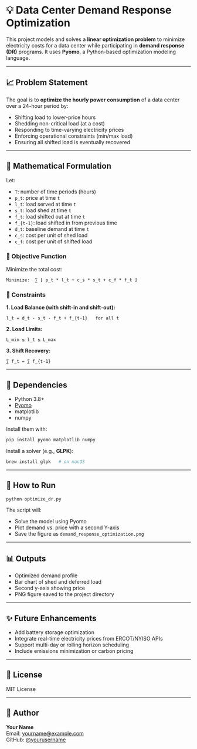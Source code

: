 
# 💡 Data Center Demand Response Optimization

This project models and solves a **linear optimization problem** to minimize electricity costs for a data center while participating in **demand response (DR)** programs. It uses **Pyomo**, a Python-based optimization modeling language.

---

## 📈 Problem Statement

The goal is to **optimize the hourly power consumption** of a data center over a 24-hour period by:

- Shifting load to lower-price hours  
- Shedding non-critical load (at a cost)  
- Responding to time-varying electricity prices  
- Enforcing operational constraints (min/max load)  
- Ensuring all shifted load is eventually recovered

---

## 🧠 Mathematical Formulation

Let:

- `T`: number of time periods (hours)
- `p_t`: price at time `t`
- `l_t`: load served at time `t`
- `s_t`: load shed at time `t`
- `f_t`: load shifted out at time `t`
- `f_{t-1}`: load shifted in from previous time
- `d_t`: baseline demand at time `t`
- `c_s`: cost per unit of shed load
- `c_f`: cost per unit of shifted load

### 🎯 Objective Function

Minimize the total cost:

```
Minimize:  ∑ [ p_t * l_t + c_s * s_t + c_f * f_t ]
```

### 📏 Constraints

**1. Load Balance (with shift-in and shift-out):**

```
l_t = d_t - s_t - f_t + f_{t-1}   for all t
```

**2. Load Limits:**

```
L_min ≤ l_t ≤ L_max
```

**3. Shift Recovery:**

```
∑ f_t = ∑ f_{t-1}
```

---

## 🧰 Dependencies

- Python 3.8+
- [Pyomo](http://www.pyomo.org/)
- matplotlib
- numpy

Install them with:

```bash
pip install pyomo matplotlib numpy
```

Install a solver (e.g., **GLPK**):

```bash
brew install glpk   # on macOS
```

---

## 🚀 How to Run

```bash
python optimize_dr.py
```

The script will:
- Solve the model using Pyomo
- Plot demand vs. price with a second Y-axis
- Save the figure as `demand_response_optimization.png`

---

## 📊 Outputs

- Optimized demand profile
- Bar chart of shed and deferred load
- Second y-axis showing price
- PNG figure saved to the project directory

---

## ✨ Future Enhancements

- Add battery storage optimization
- Integrate real-time electricity prices from ERCOT/NYISO APIs
- Support multi-day or rolling horizon scheduling
- Include emissions minimization or carbon pricing

---

## 📜 License

MIT License

---

## 👤 Author

**Your Name**  
Email: yourname@example.com  
GitHub: [@yourusername](https://github.com/yourusername)
